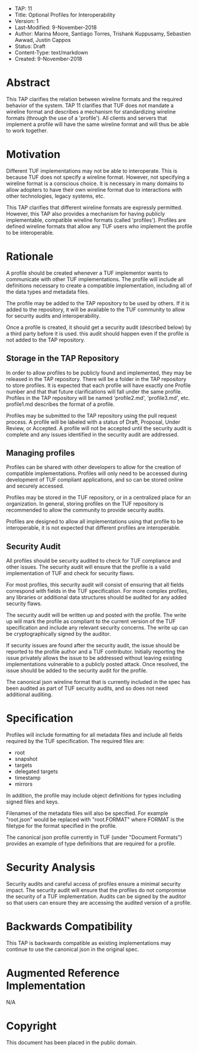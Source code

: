 * TAP: 11
* Title: Optional Profiles for Interoperability
* Version: 1
* Last-Modified: 9-November-2018
* Author: Marina Moore, Santiago Torres, Trishank Kuppusamy, Sebastien Awwad, Justin Cappos
* Status: Draft
* Content-Type: text/markdown
* Created: 9-November-2018

# Abstract

This TAP clarifies the relation between wireline formats and the required behavior of the system.  TAP 11 clarifies that TUF does not mandate a wireline format and describes a mechanism for standardizing wireline formats (through the use of a 'profile').  All clients and servers that implement a profile will have the same wireline format and will thus be able to work together.

# Motivation

Different TUF implementations may not be able to interoperate.  This is because TUF does not specify a wireline format.  However, not specifying a wireline format is a conscious choice.  It is necessary in many domains to allow adopters to have their own wireline format due to interactions with other technologies, legacy systems, etc.  

This TAP clarifies that different wireline formats are expressly permitted.  However, this TAP also provides a mechanism for having publicly implementable, compatible wireline formats (called 'profiles').  Profiles are defined wireline formats that allow any TUF users who implement the profile to be interoperable.

# Rationale

A profile should be created whenever a TUF implementor wants to communicate with other TUF implementations.  The profile will include all definitions necessary to create a compatible implementation, including all of the data types and metadata files.

The profile may be added to the TAP repository to be used by others.  If it is added to the repository, it will be available to the TUF community to allow for security audits and interoperability.

Once a profile is created, it should get a security audit (described below) by a third party before it is used. this audit should happen even if the profile is not added to the TAP repository.

## Storage in the TAP Repository

In order to allow profiles to be publicly found and implemented, they may be released in the TAP repository.  There will be a folder in the TAP repository to store profiles. It is expected that each profile will have exactly one Profile number and that that future clarifications will fall under the same profile.  Profiles in the TAP repository will be named 'profile2.md', 'profile3.md', etc. profile1.md describes the format of a profile.

Profiles may be submitted to the TAP repository using the pull request process. A profile will be labeled with a status of Draft, Proposal, Under Review, or Accepted. A profile will not be accepted until the security audit is complete and any issues identified in the security audit are addressed.

## Managing profiles

Profiles can be shared with other developers to allow for the creation of compatible implementations.  Profiles will only need to be accessed during development of TUF compliant applications, and so can be stored online and securely accessed.

Profiles may be stored in the TUF repository, or in a centralized place for an organization.  In general, storing profiles on the TUF repository is recommended to allow the community to provide security audits.

Profiles are designed to allow all implementations using that profile to be interoperable, it is not expected that different profiles are interoperable.

## Security Audit

All profiles should be security audited to check for TUF compliance and other issues.  The security audit will ensure that the profile is a valid implementation of TUF and check for security flaws.

For most profiles, this security audit will consist of ensuring that all fields correspond with fields in the TUF specification.  For more complex profiles, any libraries or additional data structures should be audited for any added security flaws.

The security audit will be written up and posted with the profile.  The write up will mark the profile as compliant to the current version of the TUF specification and include any relevant security concerns. The write up can be cryptographically signed by the auditor.

If security issues are found after the security audit, the issue should be reported to the profile author and a TUF contributor. Initially reporting the issue privately allows the issue to be addressed without leaving existing implementations vulnerable to a publicly posted attack. Once resolved, the issue should be added to the security audit for the profile.

The canonical json wireline format that is currently included in the spec has been audited as part of TUF security audits, and so does not need additional auditing.

# Specification

Profiles will include formatting for all metadata files and include all fields required by the TUF specification.  The required files are:
* root
* snapshot
* targets
* delegated targets
* timestamp
* mirrors

In addition, the profile may include object definitions for types including signed files and keys.

Filenames of the metadata files will also be specified. For example "root.json" would be replaced with "root.FORMAT" where FORMAT is the filetype for the format specified in the profile.

The canonical json profile currently in TUF (under "Document Formats") provides an example of type definitions that are required for a profile.

# Security Analysis

Security audits and careful access of profiles ensure a minimal security impact. The security audit will ensure that the profiles do not compromise the security of a TUF implementation. Audits can be signed by the auditor so that users can ensure they are accessing the audited version of a profile.

# Backwards Compatibility

This TAP is backwards compatible as existing implementations may continue to use the canonical json in the original spec.

# Augmented Reference Implementation

N/A

# Copyright

This document has been placed in the public domain.
